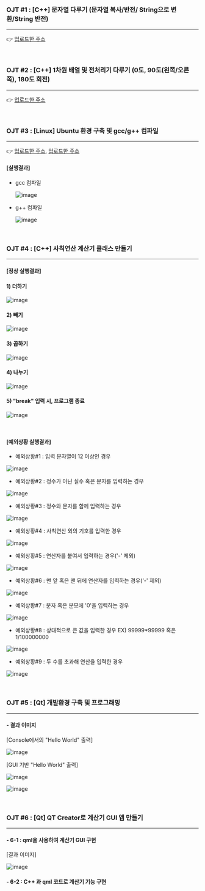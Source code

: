 
### OJT #1 : [C++] 문자열 다루기 (문자열 복사/반전/ String으로 변환/String 반전)
-- -- -- -- --

👉 [업로드한 주소](https://velog.io/@thdusdl4767/C-%EB%AC%B8%EC%9E%90%EC%97%B4-%EB%8B%A4%EB%A3%A8%EA%B8%B0)

<br>

### OJT #2 : [C++] 1차원 배열 및 전처리기 다루기 (0도, 90도(왼쪽/오른쪽), 180도 회전)
-- -- -- -- --

👉 [업로드한 주소](https://velog.io/@thdusdl4767/C-%EB%B0%B0%EC%97%B4-%EB%B0%8F-%EC%A0%84%EC%B2%98%EB%A6%AC%EA%B8%B0-%EB%8B%A4%EB%A3%A8%EA%B8%B0-0%EB%8F%84-90%EB%8F%84%EC%99%BC%EC%AA%BD%EC%98%A4%EB%A5%B8%EC%AA%BD-180%EB%8F%84-%ED%9A%8C%EC%A0%84)

<br>

### OJT #3 : [Linux] Ubuntu 환경 구축 및 gcc/g++ 컴파일
-- -- -- -- --

👉 [업로드한 주소](https://velog.io/@thdusdl4767/Linux-%EC%9A%B0%EB%B6%84%ED%88%ACUbuntu-%EC%84%A4%EC%B9%98%ED%95%98%EA%B8%B0), [업로드한 주소](https://velog.io/@thdusdl4767/Linux-Vim-Editor-gcc-c-%EC%84%A4%EC%B9%98%ED%95%98%EA%B8%B0)
   #### [실행결과]
   - gcc 컴파일
   
     ![image](https://github.com/Heosoyeon/OJT/assets/99372040/db09632d-130b-4e2a-ad1b-2e38a6da70f4)
     
   - g++ 컴파일
   
     ![image](https://github.com/Heosoyeon/OJT/assets/99372040/26e8c3af-5f08-4dfb-a8d1-a62d456b27fc)

<br>

### OJT #4 : [C++] 사칙연산 계산기 클래스 만들기
-- -- -- -- --

   #### [정상 실행결과]
   
   #### 1) 더하기
   
![image](https://github.com/Heosoyeon/OJT/assets/99372040/f47e51e5-d329-4514-8167-01c4466d5a3a)

   #### 2) 빼기
   
![image](https://github.com/Heosoyeon/OJT/assets/99372040/210ff446-8646-4e3d-8a11-3d7cf4787652)

   #### 3) 곱하기
   
![image](https://github.com/Heosoyeon/OJT/assets/99372040/34870d90-d781-4159-a5ea-842b79ed20e1)

   #### 4) 나누기

![image](https://github.com/Heosoyeon/OJT/assets/99372040/1b890c6b-6201-4310-b99e-d5a6f111b161)

   #### 5) "break" 입력 시, 프로그램 종료
![image](https://github.com/Heosoyeon/OJT/assets/99372040/328b3f72-dd2b-4f04-a1b4-c6e41345871c)

<br>

   #### [예외상황 실행결과]
   
   - 예외상황#1 : 입력 문자열이 12 이상인 경우

![image](https://github.com/Heosoyeon/OJT/assets/99372040/08bcef3f-5011-4e03-9d3b-7bbaa718b8dd)

   - 예외상황#2 : 정수가 아닌 실수 혹은 문자를 입력하는 경우

![image](https://github.com/Heosoyeon/OJT/assets/99372040/aed2235d-b538-4ea0-95ed-236ec8a64c22)

   - 예외상황#3 : 정수와 문자를 함께 입력하는 경우

![image](https://github.com/Heosoyeon/OJT/assets/99372040/d647c4f1-9461-4802-8f14-66e0e4297182)

   - 예외상황#4 : 사칙연산 외의 기호를 입력한 경우

![image](https://github.com/Heosoyeon/OJT/assets/99372040/4af34951-e2e5-43b0-af5d-52ebe09ec831)

   - 예외상황#5 : 연산자를 붙여서 입력하는 경우('-' 제외)

![image](https://github.com/Heosoyeon/OJT/assets/99372040/663f4d65-8619-4ca9-8f2e-9a5107b27e0d)

   - 예외상황#6 : 맨 앞 혹은 맨 뒤에 연산자를 입력하는 경우('-' 제외)

![image](https://github.com/Heosoyeon/OJT/assets/99372040/28fbd4b8-75d2-421c-b7f6-ac3f01816be0)

   - 예외상황#7 : 분자 혹은 분모에 '0'을 입력하는 경우

![image](https://github.com/Heosoyeon/OJT/assets/99372040/bc7bcf2f-6373-41ca-a71d-be3140588d28)

   - 예외상황#8 : 상대적으로 큰 값을 입력한 경우
                 EX) 99999*99999 혹은 1/100000000

![image](https://github.com/Heosoyeon/OJT/assets/99372040/0cf7533c-457a-4019-be4c-829572b51daa)

   - 예외상황#9 : 두 수를 초과해 연산을 입력한 경우

![image](https://github.com/Heosoyeon/OJT/assets/99372040/95ae5b04-a636-4428-979f-4ffbb2bc684a)

<br>

### OJT #5 : [Qt] 개발환경 구축 및 프로그래밍
-- -- -- -- --

#### - 결과 이미지
[Console에서의 "Hello World" 출력]

![image](https://github.com/Heosoyeon/OJT/assets/99372040/cba97189-b116-45ad-942d-fb84e4faae8c)

[GUI 기반 "Hello World" 출력]

![image](https://github.com/Heosoyeon/OJT/assets/99372040/670b7afa-7937-40b1-a8e5-e73239baef1d)

![image](https://github.com/Heosoyeon/OJT/assets/99372040/d75b5867-1ac5-4876-a1d2-ec7e8fc9d4e0)

<br>

### OJT #6 : [Qt] QT Creator로 계산기 GUI 앱 만들기
-- -- -- -- --

#### - 6-1 : qml을 사용하여 계산기 GUI 구현
[결과 이미지]

![image](https://github.com/Heosoyeon/OJT/assets/99372040/42482275-40b3-4c04-962b-e939c64575e0)

#### - 6-2 : C++ 과 qml 코드로 계산기 기능 구현

